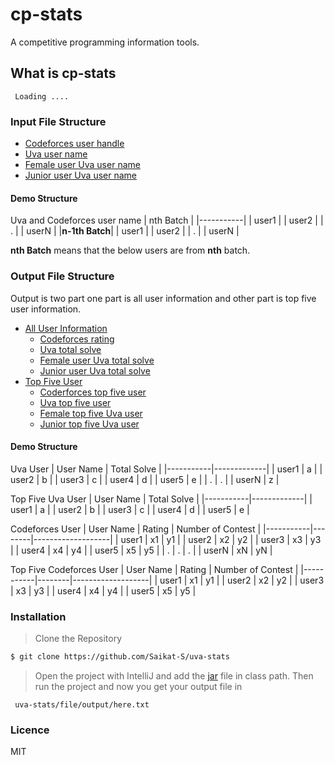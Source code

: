 # cp-stats

A competitive programming information tools.

## What is cp-stats
     Loading ....
### Input File Structure

 - [Codeforces user handle](https://github.com/Saikat-S/uva-stats/blob/master/file/input_file/codeforces_user_handle.txt)
 - [Uva user name](https://github.com/Saikat-S/uva-stats/blob/master/file/input_file/uva_user_name.txt)
 - [Female user Uva user name](https://github.com/Saikat-S/uva-stats/blob/master/file/input_file/female_uva_user.txt)
 - [Junior user Uva user name](https://github.com/Saikat-S/uva-stats/blob/master/file/input_file/junior_uva_user.txt)

#### Demo Structure

Uva and Codeforces user name
| nth Batch |
|-----------|
|   user1   |
|   user2   |
|     .     |
|   userN   |
|**n-1th Batch**|
|   user1   |
|   user2   |
|     .     |
|   userN   |


**nth Batch** means that the below users are from **nth** batch.


### Output File Structure
Output is two part one part is all user information and other part is top five user information.
 - [All User Information](https://github.com/Saikat-S/uva-stats/tree/master/file/all_user_info)
   - [Codeforces rating](https://github.com/Saikat-S/uva-stats/blob/master/file/all_user_info/codeforces_user_rating.txt)
   - [Uva total solve](https://github.com/Saikat-S/uva-stats/blob/master/file/all_user_info/uva_user_solve.txt)
   - [Female user Uva total solve](https://github.com/Saikat-S/uva-stats/blob/master/file/all_user_info/female_uva_solve.txt)
   - [Junior user Uva total solve](https://github.com/Saikat-S/uva-stats/blob/master/file/all_user_info/junior_uva_solve.txt)
 - [Top Five User](https://github.com/Saikat-S/uva-stats/tree/master/file/output_file)
    - [Coderforces top five user](https://github.com/Saikat-S/uva-stats/blob/master/file/output_file/codeforces_top_five.txt)
    - [Uva top five user](https://github.com/Saikat-S/uva-stats/blob/master/file/output_file/uva_top_five.txt)
    -  [Female top five Uva user](https://github.com/Saikat-S/uva-stats/blob/master/file/output_file/female_uva_top_five.txt)
    -  [Junior top five Uva user](https://github.com/Saikat-S/uva-stats/blob/master/file/output_file/junior_uva_top_five.txt)

#### Demo Structure

Uva User
| User Name | Total Solve |
|-----------|-------------|
|   user1   |     a      |
|   user2   |     b       |
|   user3   |     c       |
|   user4   |     d       |
|   user5   |     e       |
|     .     |     .       |
|   userN   |     z       |

Top Five Uva User
| User Name | Total Solve |
|-----------|-------------|
|   user1   |     a       |
|   user2   |     b       |
|   user3   |     c       |
|   user4   |     d       |
|   user5   |     e       |

Codeforces User
| User Name | Rating | Number of Contest |
|-----------|--------|-------------------|
|   user1   |   x1   |       y1          |
|   user2   |   x2   |       y2          | 
|   user3   |   x3   |       y3          |
|   user4   |   x4   |       y4          |
|   user5   |   x5   |       y5          |
|     .     |   .    |       .           |
|   userN   |   xN   |       yN          |

Top Five Codeforces User
| User Name | Rating | Number of Contest |
|-----------|--------|-------------------|
|   user1   |   x1   |       y1          |
|   user2   |   x2   |       y2          | 
|   user3   |   x3   |       y3          |
|   user4   |   x4   |       y4          |
|   user5   |   x5   |       y5          |





### Installation

 > Clone the Repository

```sh
$ git clone https://github.com/Saikat-S/uva-stats
```
 
 > Open the project with IntelliJ and add the [jar](https://github.com/Saikat-S/uva-stats/blob/master/lib/java-json.jar) file in class path.
 > Then run the project and now you get your output file in 
     
     uva-stats/file/output/here.txt

### Licence
MIT
